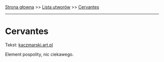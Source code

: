[Strona głowna](../index.md) >> [Lista utworów](../list.md) >> [Cervantes](90.md)

---

# Cervantes

Tekst: [kaczmarski.art.pl](https://www.kaczmarski.art.pl/tworczosc/wiersze/cervantes/)

Element pospolity, nic ciekawego.